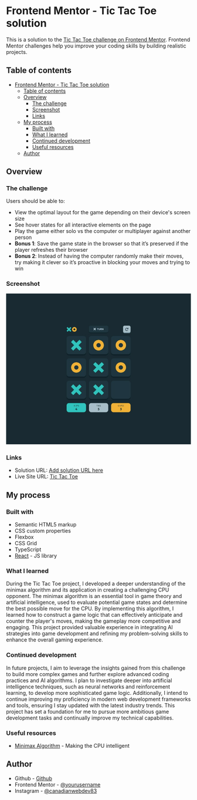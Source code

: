 # Frontend Mentor - Tic Tac Toe solution

This is a solution to the [Tic Tac Toe challenge on Frontend Mentor](https://www.frontendmentor.io/challenges/tic-tac-toe-game-Re7ZF_E2v). Frontend Mentor challenges help you improve your coding skills by building realistic projects. 

## Table of contents

- [Frontend Mentor - Tic Tac Toe solution](#frontend-mentor---tic-tac-toe-solution)
  - [Table of contents](#table-of-contents)
  - [Overview](#overview)
    - [The challenge](#the-challenge)
    - [Screenshot](#screenshot)
    - [Links](#links)
  - [My process](#my-process)
    - [Built with](#built-with)
    - [What I learned](#what-i-learned)
    - [Continued development](#continued-development)
    - [Useful resources](#useful-resources)
  - [Author](#author)


## Overview

### The challenge

Users should be able to:

- View the optimal layout for the game depending on their device's screen size
- See hover states for all interactive elements on the page
- Play the game either solo vs the computer or multiplayer against another person
- **Bonus 1**: Save the game state in the browser so that it’s preserved if the player refreshes their browser
- **Bonus 2**: Instead of having the computer randomly make their moves, try making it clever so it’s proactive in blocking your moves and trying to win

### Screenshot

![](./screenshot.png)

### Links

- Solution URL: [Add solution URL here](https://your-solution-url.com)
- Live Site URL: [Tic Tac Toe](https://webguy83.github.io/tic-tac-toe-react/)

## My process

### Built with

- Semantic HTML5 markup
- CSS custom properties
- Flexbox
- CSS Grid
- TypeScript
- [React](https://react.dev/) - JS library


### What I learned

During the Tic Tac Toe project, I developed a deeper understanding of the minimax algorithm and its application in creating a challenging CPU opponent. The minimax algorithm is an essential tool in game theory and artificial intelligence, used to evaluate potential game states and determine the best possible move for the CPU. By implementing this algorithm, I learned how to construct a game logic that can effectively anticipate and counter the player's moves, making the gameplay more competitive and engaging. This project provided valuable experience in integrating AI strategies into game development and refining my problem-solving skills to enhance the overall gaming experience.


### Continued development

In future projects, I aim to leverage the insights gained from this challenge to build more complex games and further explore advanced coding practices and AI algorithms. I plan to investigate deeper into artificial intelligence techniques, such as neural networks and reinforcement learning, to develop more sophisticated game logic. Additionally, I intend to continue improving my proficiency in modern web development frameworks and tools, ensuring I stay updated with the latest industry trends. This project has set a foundation for me to pursue more ambitious game development tasks and continually improve my technical capabilities.


### Useful resources

- [Minimax Algorithm](https://www.freecodecamp.org/news/minimax-algorithm-guide-how-to-create-an-unbeatable-ai/) - Making the CPU intelligent


## Author

- Github - [Github](https://github.com/webguy83)
- Frontend Mentor - [@yourusername](https://www.frontendmentor.io/profile/webguy83)
- Instagram - [@canadianwebdev83](https://www.instagram.com/canadianwebdev83/)